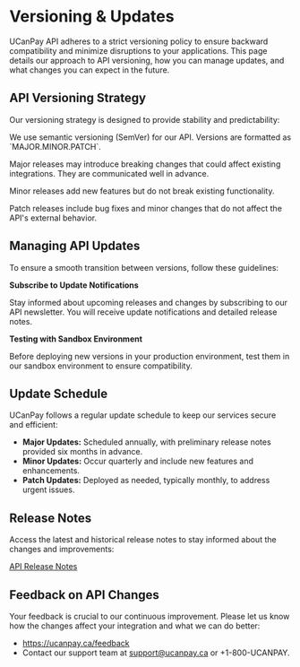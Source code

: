 # Versioning &amp; Updates

UCanPay API adheres to a strict versioning policy to ensure backward compatibility and minimize disruptions to your
applications. This page details our approach to API versioning, how you can manage updates, and what changes you can
expect in the future.

## API Versioning Strategy

Our versioning strategy is designed to provide stability and predictability:

<procedure title="Understanding Our Versioning Strategy" id="versioning-strategy">
    <step>
        <p>We use semantic versioning (SemVer) for our API. Versions are formatted as `MAJOR.MINOR.PATCH`.</p>
    </step>
    <step>
        <p><format style="bold">Major releases</format> may introduce breaking changes that could affect existing integrations. They are communicated well in advance.</p>
    </step>
    <step>
        <p><format style="bold">Minor releases</format> add new features but do not break existing functionality.</p>
    </step>
    <step>
        <p><format style="bold">Patch releases</format> include bug fixes and minor changes that do not affect the API's external behavior.</p>
    </step>
</procedure>

## Managing API Updates

To ensure a smooth transition between versions, follow these guidelines:

**Subscribe to Update Notifications**

Stay informed about upcoming releases and changes by subscribing to our API newsletter. You will receive update
notifications and detailed release notes.

**Testing with Sandbox Environment**

Before deploying new versions in your production environment, test them in our sandbox environment to ensure
compatibility.

## Update Schedule

UCanPay follows a regular update schedule to keep our services secure and efficient:

- **Major Updates:** Scheduled annually, with preliminary release notes provided six months in advance.
- **Minor Updates:** Occur quarterly and include new features and enhancements.
- **Patch Updates:** Deployed as needed, typically monthly, to address urgent issues.

## Release Notes

Access the latest and historical release notes to stay informed about the changes and improvements:

<seealso>
    <category ref="wrs">
        <a href="https://ucanpay.ca/api-release-notes">API Release Notes</a>
    </category>
</seealso>

## Feedback on API Changes

Your feedback is crucial to our continuous improvement. Please let us know how the changes affect your integration and
what we can do better:

- https://ucanpay.ca/feedback
- Contact our support team at support@ucanpay.ca or +1-800-UCANPAY.
